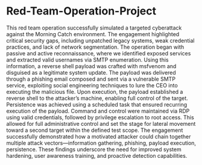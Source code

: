 # Red-Team-Operation-Project
This red team operation successfully simulated a targeted cyberattack against the Morning Catch environment. 
The engagement highlighted critical security gaps, including unpatched legacy systems, weak credential practices, and lack of network segmentation.
The operation began with passive and active reconnaissance, where we identified exposed services and extracted valid usernames via SMTP enumeration. 
Using this information, a reverse shell payload was crafted with msfvenom and disguised as a legitimate system update. The payload was delivered through a phishing email composed and sent via a vulnerable SMTP service, exploiting social engineering techniques to lure the CEO into executing the malicious file.
Upon execution, the payload established a reverse shell to the attacker’s machine, enabling full control of the target. Persistence was achieved using a scheduled task that ensured recurring execution of the payload. 
Command and control were maintained via RDP using valid credentials, followed by privilege escalation to root access. This allowed for full administrative control and set the stage for lateral movement toward a second target within the defined test scope.
The engagement successfully demonstrated how a motivated attacker could chain together multiple attack vectors—information gathering, phishing, payload execution, persistence. These findings underscore the need for improved system hardening, user awareness training, and proactive detection capabilities.
